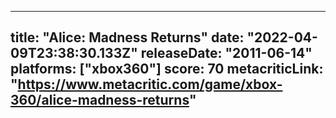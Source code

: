 
---
title: "Alice: Madness Returns"
date: "2022-04-09T23:38:30.133Z"
releaseDate: "2011-06-14"
platforms: ["xbox360"]
score: 70
metacriticLink: "https://www.metacritic.com/game/xbox-360/alice-madness-returns"
---
